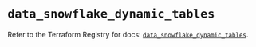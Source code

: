 # `data_snowflake_dynamic_tables`

Refer to the Terraform Registry for docs: [`data_snowflake_dynamic_tables`](https://registry.terraform.io/providers/snowflakedb/snowflake/2.1.1/docs/data-sources/dynamic_tables).
